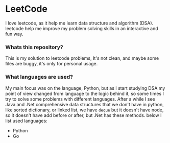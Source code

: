 # LeetCode
I love leetcode, as it help me learn data structure and algorithm (DSA).
leetcode help me improve my problem solving skills in an interactive and fun way.

### Whats this repository?
This is my solution to leetcode problems, It's not clean, and maybe some files are buggy, it's only for personal usage.


### What languages are used?
My main focus was on the language, Python, but as I start studying DSA my point of view changed from language to the logic behind it, so some times I try to solve some problems with different languages.
After a while I see Java and .Net comprehensive data structures that we don't have in python, like sorted dictionary, or linked list, we have `deque` but it doesn't have node, so it doesn't have add before or after, but .Net has these methods.
below I list used languages:
- Python
- Go

